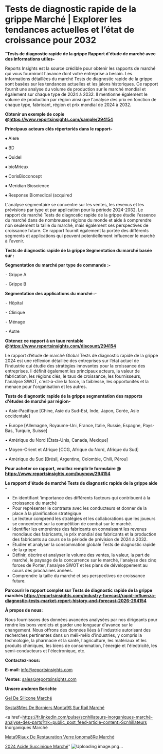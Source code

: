  # Tests de diagnostic rapide de la grippe Marché | Explorer les tendances actuelles et l’état de croissance pour 2032

"<strong>Tests de diagnostic rapide de la grippe Rapport d'étude de marché avec des informations utiles-</strong>

Reports Insights est la source crédible pour obtenir les rapports de marché qui vous fourniront l'avance dont votre entreprise a besoin. Les informations détaillées du marché Tests de diagnostic rapide de la grippe sont basées sur les tendances actuelles et les jalons historiques. Ce rapport fournit une analyse du volume de production sur le marché mondial et également sur chaque type de 2024 à 2032. Il mentionne également le volume de production par région ainsi que l'analyse des prix en fonction de chaque type, fabricant, région et prix mondial de 2024 à 2032.

<strong><b>Obtenir un exemple de copie @</b></strong><a href=https://www.reportsinsights.com/sample/294154><strong><b>https://www.reportsinsights.com/sample/294154</b></strong></a>

<b>Principaux acteurs clés répertoriés dans le rapport-</b>

<b> </b>♦ Alere

♦ BD

♦ Quidel

♦ bioMrieux

♦ CorisBioconcept

♦ Meridian Bioscience

♦ Response Biomedical (acquired

L'analyse segmentaire se concentre sur les ventes, les revenus et les prévisions par type et par application pour la période 2024-2032. Le rapport de marché Tests de diagnostic rapide de la grippe étudie l'essence du marché dans de nombreuses régions du monde et aide à comprendre non seulement la taille du marché, mais également ses perspectives de croissance future. Ce rapport fournit également la portée des différents segments et applications qui peuvent potentiellement influencer le marché à l'avenir.

<strong>Tests de diagnostic rapide de la grippe Segmentation du marché basée sur :</strong>

<strong>Segmentation du marché par type de commande :-</strong>

⁃ Grippe A

⁃ Grippe B

<strong>Segmentation des applications du marché :-</strong>

⁃ Hôpital

⁃ Clinique

⁃ Ménage

⁃ Autre

<strong><b>Obtenez ce rapport à un taux rentable @</b></strong><a href=https://www.reportsinsights.com/discount/294154><strong><b>https://www.reportsinsights.com/discount/294154</b></strong></a>

Le rapport d’étude de marché Global Tests de diagnostic rapide de la grippe 2024 est une réflexion détaillée des entreprises sur l’état actuel de l’industrie qui étudie des stratégies innovantes pour la croissance des entreprises. Il définit également les principaux acteurs, la valeur de fabrication, les régions clés, le taux de croissance, les fournisseurs, l'analyse SWOT, c'est-à-dire la force, la faiblesse, les opportunités et la menace pour l'organisation et les autres.

<strong>Tests de diagnostic rapide de la grippe segmentation des rapports d'études de marché par région-</strong>

• Asie-Pacifique [Chine, Asie du Sud-Est, Inde, Japon, Corée, Asie occidentale]

• Europe [Allemagne, Royaume-Uni, France, Italie, Russie, Espagne, Pays-Bas, Turquie, Suisse]

• Amérique du Nord [États-Unis, Canada, Mexique]

• Moyen-Orient et Afrique [CCG, Afrique du Nord, Afrique du Sud]

• Amérique du Sud [Brésil, Argentine, Colombie, Chili, Pérou]

<strong>Pour acheter ce rapport, veuillez remplir le formulaire @   <a href=https://www.reportsinsights.com/buynow/294154>https://www.reportsinsights.com/buynow/294154</a></strong>

<strong>Le rapport d'étude de marché Tests de diagnostic rapide de la grippe aide -</strong>
<ul>
  <li>En identifiant 'importance des différents facteurs qui contribuent à la croissance du marché</li>
  <li>Pour représenter le contraste avec les conducteurs et donner de la place à la planification stratégique</li>
  <li>Le lecteur comprend les stratégies et les collaborations que les joueurs se concentrent sur la compétition de combat sur le marché.</li>
  <li>Identifier les empreintes des fabricants en connaissant les revenus mondiaux des fabricants, le prix mondial des fabricants et la production des fabricants au cours de la période de prévision de 2024 à 2032.</li>
  <li>Étudier et analyser la consommation globale Tests de diagnostic rapide de la grippe</li>
  <li>Définir, décrire et analyser le volume des ventes, la valeur, la part de marché, le paysage de la concurrence sur le marché, l'analyse des cinq forces de Porter, l'analyse SWOT et les plans de développement au cours des prochaines années.</li>
  <li>Comprendre la taille du marché et ses perspectives de croissance future.</li>
</ul>

<strong>Parcourir le rapport complet sur Tests de diagnostic rapide de la grippe marchés <a href=https://reportsinsights.com/industry-forecast/rapid-influenza-diagnostic-tests-market-report-history-and-forecast-2026-294154>https://reportsinsights.com/industry-forecast/rapid-influenza-diagnostic-tests-market-report-history-and-forecast-2026-294154</a></strong>

<strong>À propos de nous:</strong>

Nous fournissons des données avancées analysées par nos dirigeants pour rendre les bons verdicts et garder une longueur d'avance sur le changement. Nous offrons des données liées à l'industrie autorisant des recherches pertinentes dans un méli-mélo d'industries, y compris la technologie, la pharmacie et la santé, l'agriculture, les matériaux et les produits chimiques, les biens de consommation, l'énergie et l'électricité, les semi-conducteurs et l'électronique, etc.

<strong>Contactez-nous:</strong>

<strong>E-mail:</strong> <a href=mailto:info@reportsinsights.com>info@reportsinsights.com</a>

<strong>Ventes</strong>: <a href=mailto:sales@reportsinsights.com>sales@reportsinsights.com</a>

<strong>Unsere anderen Berichte</strong>

<a href=https://www.linkedin.com/pulse/gel-de-silicone-march%C3%A9-2024-part-croissance-tendances-fvvlc/>Gel De Silicone Marché</a>

<a href=https://www.linkedin.com/pulse/syst%C3%A8mes-de-borniers-mont%C3%A9s-sur-rail-march%C3%A9-analyse-mj7kc/>Systa8Mes De Borniers Monta9S Sur Rail Marché</a>

<a href=https://fr.linkedin.com/pulse/scnhillateurs-inorganiques-marché-analyse-des-parts?trk=public_post_feed-article-content>Scnhillateurs Inorganiques Marché</a>

<a href=https://www.linkedin.com/pulse/mat%C3%A9riaux-de-restauration-verre-ionom%C3%A8re-march%C3%A9-pkbfc/>Mata9Riaux De Restauration Verre Ionoma8Re Marché</a>

<a href=https://www.linkedin.com/pulse/2024-acide-succinique-march%C3%A9-segmentation-saoec/>2024 Acide Succinique Marché</a>"
![Uploading image.png…]()
